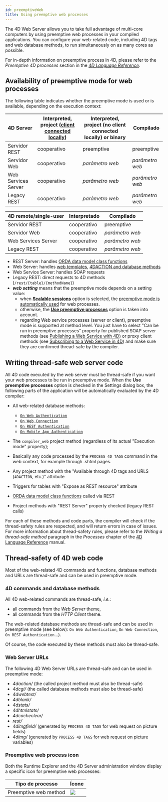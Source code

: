 ```yaml
---
id: preemptiveWeb
title: Using preemptive web processes
---
```



The 4D Web Server allows you to take full advantage of multi-core computers by using preemptive web processes in your compiled applications. You can configure your web-related code, including 4D tags and web database methods, to run simultaneously on as many cores as possible.

For in-depth information on preemptive process in 4D, please refer to the *Preemptive 4D processes* section in the [*4D Language Reference*](https://doc.4d.com).

## Availability of preemptive mode for web processes

The following table indicates whether the preemptive mode is used or is available, depending on the execution context:

| 4D Server           | Interpreted, project ([client connected locally](../Desktop/clientServer.md#using-4d-and-4d-server-on-the-same-machine)) | Interpreted, project (no client connected locally) or binary | Compilado       |
| ------------------- | ------------------------------------------------------------------------------------------------------------------------ | ------------------------------------------------------------ | --------------- |
| Servidor REST       | cooperativo                                                                                                              | preemptive                                                   | preemptive      |
| Servidor Web        | cooperativo                                                                                                              | *parâmetro web*                                              | *parâmetro web* |
| Web Services Server | cooperativo                                                                                                              | *parâmetro web*                                              | *parâmetro web* |
| Legacy REST         | cooperativo                                                                                                              | *parâmetro web*                                              | *parâmetro web* |

| 4D remote/single-user | Interpretado | Compilado       |
| --------------------- | ------------ | --------------- |
| Servidor REST         | cooperativo  | preemptive      |
| Servidor Web          | cooperativo  | *parâmetro web* |
| Web Services Server   | cooperativo  | *parâmetro web* |
| Legacy REST           | cooperativo  | *parâmetro web* |

- REST Server: handles [ORDA data model class functions](../REST/ClassFunctions.md)
- Web Server: handles [web templates](templates.md), [4DACTION and database methods](httpRequests.md)
- Web Service Server: handles SOAP requests
- Legacy REST: direct requests to 4D methods (`/rest/{table}/{methodName}`)
- ***web setting*** means that the preemptive mode depends on a setting value:
  - when [**Scalable sessions**](sessions.md#enabling-sessions) option is selected, the [preemptive mode is automatically used](sessions.md#preemptive-mode) for web processes.
  - otherwise, the [**Use preemptive processes**](webServerConfig.md#use-preemptive-processes) option is taken into account.
  - regarding Web service processes (server or client), preemptive mode is supported at method level. You just have to select "Can be run in preemptive processes" property for published SOAP server methods (see [Publishing a Web Service with 4D](https://doc.4d.com/4Dv19/4D/19/Publishing-a-Web-Service-with-4D.300-5416868.en.html)) or proxy client methods (see [Subscribing to a Web Service in 4D](https://doc.4d.com/4Dv19/4D/19/Subscribing-to-a-Web-Service-in-4D.300-5416870.en.html)) and make sure they are confirmed thread-safe by the compiler.

## Writing thread-safe web server code

All 4D code executed by the web server must be thread-safe if you want your web processes to be run in preemptive mode. When the **Use preemptive processes** option is checked in the Settings dialog box, the following parts of the application will be automatically evaluated by the 4D compiler:

- All web-related database methods:
  - [`On Web Authentication`](authentication.md#on-web-authentication)
  - [`On Web Connection`](httpRequests.md#on-web-connection)
  - [`On REST Authentication`](REST/configuration.md#using-the-on-rest-authentication-database-method)
  - [`On Mobile App Authentication`](https://developer.4d.com/go-mobile/docs/4d/on-mobile-app-authentication)

- The `compiler_web` project method (regardless of its actual "Execution mode" property);

- Basically any code processed by the `PROCESS 4D TAGS` command in the web context, for example through .shtml pages.

- Any project method with the "Available through 4D tags and URLS (`4DACTION`, etc.)" attribute

- Triggers for tables with "Expose as REST resource" attribute

- [ORDA data model class functions](../REST/ClassFunctions.md) called via REST

- Project methods with "REST Server" property checked (legacy REST calls)

For each of these methods and code parts, the compiler will check if the thread-safety rules are respected, and will return errors in case of issues. For more information about thread-safety rules, please refer to the *Writing a thread-safe method* paragraph in the *Processes* chapter of the [4D Language Reference](https://doc.4d.com) manual.

## Thread-safety of 4D web code

Most of the web-related 4D commands and functions, database methods and URLs are thread-safe and can be used in preemptive mode.

### 4D commands and database methods

All 4D web-related commands are thread-safe, *i.e.*:

- all commands from the *Web Server* theme,
- all commands from the *HTTP Client* theme.

The web-related database methods are thread-safe and can be used in preemptive mode (see below): `On Web Authentication`, `On Web Connection`, `On REST Authentication`...).

Of course, the code executed by these methods must also be thread-safe.

### Web Server URLs

The following 4D Web Server URLs are thread-safe and can be used in preemptive mode:

- *4daction/* (the called project method must also be thread-safe)
- *4dcgi/* (the called database methods must also be thread-safe)
- *4dwebtest/*
- *4dblank/*
- *4dstats/*
- *4dhtmlstats/*
- *4dcacheclear/*
- *rest/*
- *4dimgfield/* (generated by `PROCESS 4D TAGS` for web request on picture fields)
- *4dimg/* (generated by `PROCESS 4D TAGS` for web request on picture variables)

### Preemptive web process icon

Both the Runtime Explorer and the 4D Server administration window display a specific icon for preemptive web processes:

| Tipo de processo      | Ícone                                       |
| --------------------- | ------------------------------------------- |
| Preemptive web method | ![](../assets/en/WebServer/processIcon.png) |
